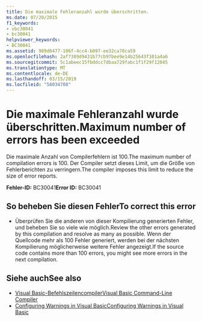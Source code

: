 ```yaml
---
title: Die maximale Fehleranzahl wurde überschritten.
ms.date: 07/20/2015
f1_keywords:
- vbc30041
- bc30041
helpviewer_keywords:
- BC30041
ms.assetid: 989d0477-106f-4cc4-b097-ee32ca70ca59
ms.openlocfilehash: 2af7389d9431b77cb97bee9e14b25643f101a4a6
ms.sourcegitcommit: 5c1abeec15fbddcc7dbaa729fabc1f1f29f12045
ms.translationtype: MT
ms.contentlocale: de-DE
ms.lasthandoff: 03/15/2019
ms.locfileid: "58034708"
---
```

# <a name="maximum-number-of-errors-has-been-exceeded"></a><span data-ttu-id="b2725-102">Die maximale Fehleranzahl wurde überschritten.</span><span class="sxs-lookup"><span data-stu-id="b2725-102">Maximum number of errors has been exceeded</span></span>
<span data-ttu-id="b2725-103">Die maximale Anzahl von Compilerfehlern ist 100.</span><span class="sxs-lookup"><span data-stu-id="b2725-103">The maximum number of compilation errors is 100.</span></span> <span data-ttu-id="b2725-104">Der Compiler setzt dieses Limit, um die Größe von Fehlerberichten zu verringern.</span><span class="sxs-lookup"><span data-stu-id="b2725-104">The compiler imposes this limit to reduce the size of error reports.</span></span>  
  
 <span data-ttu-id="b2725-105">**Fehler-ID:** BC30041</span><span class="sxs-lookup"><span data-stu-id="b2725-105">**Error ID:** BC30041</span></span>  
  
## <a name="to-correct-this-error"></a><span data-ttu-id="b2725-106">So beheben Sie diesen Fehler</span><span class="sxs-lookup"><span data-stu-id="b2725-106">To correct this error</span></span>  
  
-   <span data-ttu-id="b2725-107">Überprüfen Sie die anderen von dieser Kompilierung generierten Fehler, und beheben Sie so viele wie möglich.</span><span class="sxs-lookup"><span data-stu-id="b2725-107">Review the other errors generated by this compilation and resolve as many as possible.</span></span> <span data-ttu-id="b2725-108">Wenn der Quellcode mehr als 100 Fehler generiert, werden bei der nächsten Kompilierung möglicherweise weitere Fehler angezeigt.</span><span class="sxs-lookup"><span data-stu-id="b2725-108">If the source code contains more than 100 errors, you might see more errors in the next compilation.</span></span>  
  
## <a name="see-also"></a><span data-ttu-id="b2725-109">Siehe auch</span><span class="sxs-lookup"><span data-stu-id="b2725-109">See also</span></span>

- [<span data-ttu-id="b2725-110">Visual Basic-Befehlszeilencompiler</span><span class="sxs-lookup"><span data-stu-id="b2725-110">Visual Basic Command-Line Compiler</span></span>](../../visual-basic/reference/command-line-compiler/index.md)
- [<span data-ttu-id="b2725-111">Configuring Warnings in Visual Basic</span><span class="sxs-lookup"><span data-stu-id="b2725-111">Configuring Warnings in Visual Basic</span></span>](/visualstudio/ide/configuring-warnings-in-visual-basic)
